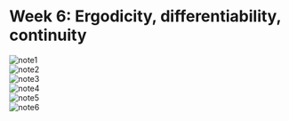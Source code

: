 # Week 6: Ergodicity, differentiability, continuity

![note1](https://github.com/Psychorism/psyStoch/blob/master/week06/images/note1.jpg)</br>
![note2](https://github.com/Psychorism/psyStoch/blob/master/week06/images/note2.jpg)</br>
![note3](https://github.com/Psychorism/psyStoch/blob/master/week06/images/note3.jpg)</br>
![note4](https://github.com/Psychorism/psyStoch/blob/master/week06/images/note4.jpg)</br>
![note5](https://github.com/Psychorism/psyStoch/blob/master/week06/images/note5.jpg)</br>
![note6](https://github.com/Psychorism/psyStoch/blob/master/week06/images/note6.jpg)</br>